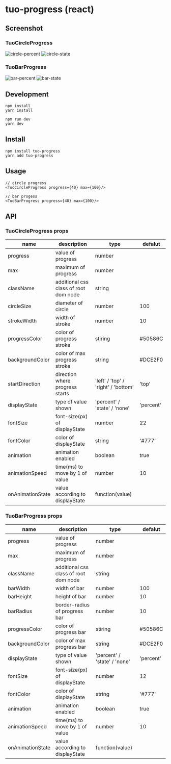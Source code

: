 # tuo-progress (react)

## Screenshot

### TuoCircleProgress

![circle-percent](https://github.com/tuo-dev/tuo-progress/assets/137742986/36899970-22a5-492d-9629-b7f1b7ad7b02)
![circle-state](https://github.com/tuo-dev/tuo-progress/assets/137742986/9ca69711-256a-4120-abd0-c3601f3fa5f3)

### TuoBarProgress

![bar-percent](https://github.com/tuo-dev/tuo-progress/assets/137742986/c8d3cb32-1ba0-4c42-9e8f-e499a482dbb5)
![bar-state](https://github.com/tuo-dev/tuo-progress/assets/137742986/04c74462-95e7-42d6-96a8-7a3fbd424e6e)


## Development

```
npm install
yarn install

npm run dev
yarn dev
```

## Install

```
npm install tuo-progress
yarn add tuo-progress
```

## Usage

```
// circle progress
<TuoCircleProgress progress={40} max={100}/>

// bar progess
<TuoBarProgress progress={40} max={100}/>
```

## API

### TuoCircleProgress props

| name | description | type | defalut | 
| --- | --- | --- | --- |
| progress | value of progress | number | |
| max | maximum of progress | number | |
| className | additional css class of root dom node | string | |
| circleSize | diameter of circle | number | 100 |
| strokeWidth | width of stroke | number | 10 |
| progressColor | color of progress stroke | stiring | #50586C |
| backgroundColor | color of max progress stroke | string | #DCE2F0 |
| startDirection | direction where progress starts | 'left' / 'top' / 'right' / 'bottom' | 'top' |
| displayState | type of value shown | 'percent' / 'state' / 'none' | 'percent' |
| fontSize | font-size(px) of displayState | number | 22 |
| fontColor | color of displayState | string | '#777' |
| animation | animation enabled | boolean | true |
| animationSpeed | time(ms) to move by 1 of value | number | 10 |
| onAnimationState | value according to displayState | function(value) | |

### TuoBarProgress props

| name | description | type | defalut | 
| --- | --- | --- | --- |
| progress | value of progress | number | |
| max | maximum of progress | number | |
| className | additional css class of root dom node | string | |
| barWidth | width of bar| number | 100 |
| barHeight | height of bar | number | 10 |
| barRadius | border-radius of progress bar | number | 10 |
| progressColor | color of progress bar | stiring | #50586C |
| backgroundColor | color of max progress bar | string | #DCE2F0 |
| displayState | type of value shown | 'percent' / 'state' / 'none' | 'percent' |
| fontSize | font-size(px) of displayState | number | 12 |
| fontColor | color of displayState | string | '#777' |
| animation | animation enabled | boolean | true |
| animationSpeed | time(ms) to move by 1 of value | number | 10 |
| onAnimationState | value according to displayState | function(value) | |